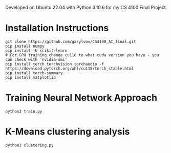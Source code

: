 Developed on Ubuntu 22.04 with Python 3.10.6 for my CS 4100 Final Project

# Installation Instructions
```
git clone https://github.com/garylvov/CS4100_AI_final.git
pip install numpy
pip install -U scikit-learn
# For GPU training change cu118 to what cuda version you have - you can check with 'nvidia-smi'
pip install torch torchvision torchaudio -f https://download.pytorch.org/whl/cu118/torch_stable.html
pip install torch-summary
pip install matplotlib
```

# Training Neural Network Approach
```
python3 train.py
```

# K-Means clustering analysis
```
python3 clustering.py
```
